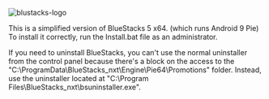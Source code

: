 ![blustacks-logo](https://github.com/Twig6943/Non-Bloated-Bluestacks-5/assets/119701717/0997b38c-c6be-488f-b456-28dfc9d43616)


This is a simplified version of BlueStacks 5 x64. (which runs Android 9 Pie) To install it correctly, run the Install.bat file as an administrator.

If you need to uninstall BlueStacks, you can't use the normal uninstaller from the control panel because there's a block on the access to the "C:\ProgramData\BlueStacks_nxt\Engine\Pie64\Promotions" folder. Instead, use the uninstaller located at "C:\Program Files\BlueStacks_nxt\bsuninstaller.exe".
